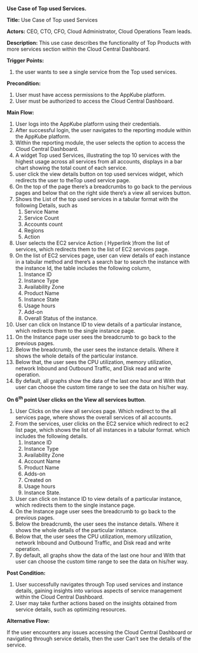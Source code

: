 
**Use Case of Top used Services.**

**Title:** Use Case of Top used Services

**Actors:**  CEO, CTO, CFO, Cloud Administrator, Cloud Operations Team leads.

**Description:** This use case describes the functionality of Top Products with more services section within the Cloud Central Dashboard.

**Trigger Points:**

1. the user wants to see a single service from the Top used services.

**Precondition:**

1. User must have access permissions to the AppKube platform.
1. User must be authorized to access the Cloud Central Dashboard.

**Main Flow:**

1. User logs into the AppKube platform using their credentials.
1. After successful login, the user navigates to the reporting module within the AppKube platform.
1. Within the reporting module, the user selects the option to access the Cloud Central Dashboard.
1. A widget Top used Services, illustrating the top 10 services with the highest usage across all services from all accounts, displays in a bar chart showing the total count of each service.
1. user click the view details button on  top used services widget, which redirects the user to theTop used service page.
1. On the top of the page there’s a breadcrumbs to go back to the pervious pages and  below that on the right side there’s a view all services button.
1. Shows the List of the top used services in a tabular format with the following Details, such as 
   1. Service Name
   1. Service Count
   1. Accounts count
   1. Regions
   1. Action
1. User selects the EC2 service Action ( Hyperlink )from the list of services, which redirects them to the list of EC2 services page.
1. On the list of EC2 services page, user can view details of each instance in a tabular method and there’s a search bar to search the instance with the instance Id, the table includes the following column, 
   1. Instance ID
   1. Instance Type
   1. Availability Zone
   1. Product Name
   1. Instance State
   1. Usage hours
   1. Add-on
   1. Overall Status of the instance.
1. User can click on Instance ID to view details of a particular instance, which redirects them to the single instance page.
1. On the Instance page user sees the breadcrumb to go back to the previous pages.
1. Below the breadcrumb, the user sees the instance details. Where it shows the whole details of the particular instance.
1. Below that, the user sees the CPU utilization, memory utilization, network Inbound and Outbound Traffic, and Disk read and write operation.
1. By default, all graphs show the data of the last one hour and With that user can choose the custom time range to see the data on his/her way.

<b>On 6<sup>th</sup> point User clicks on the View all services button</b>.

1. User Clicks on the view all services page. Which redirect to the all services page, where shows the overall services of all accounts.
1. From the services, user clicks on the EC2 service which redirect to ec2 list page, which shows the list of all instances in a tabular format. which includes the following details.
   1. Instance ID
   1. Instance Type
   1. Availability Zone
   1. Account Name
   1. Product Name
   1. Adds-on
   1. Created on 
   1. Usage hours
   1. Instance State.
1. User can click on Instance ID to view details of a particular instance, which redirects them to the single instance page.
1. On the Instance page user sees the breadcrumb to go back to the previous pages.
1. Below the breadcrumb, the user sees the instance details. Where it shows the whole details of the particular instance.
1. Below that, the user sees the CPU utilization, memory utilization, network Inbound and Outbound Traffic, and Disk read and write operation.
1. By default, all graphs show the data of the last one hour and With that user can choose the custom time range to see the data on his/her way.

**Post Condition:**

1. User successfully navigates through Top used services and instance details, gaining insights into various aspects of service management within the Cloud Central Dashboard.
1. User may take further actions based on the insights obtained from service details, such as optimizing resources.

**Alternative Flow:**

If the user encounters any issues accessing the Cloud Central Dashboard or navigating through service details, then the user Can’t see the details of the service.
